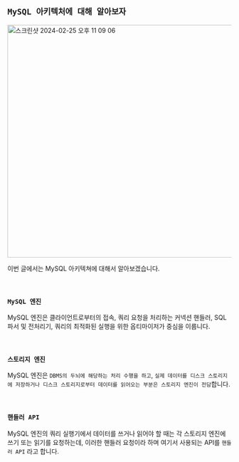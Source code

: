 ## `MySQL 아키텍처에 대해 알아보자`

<img width="523" alt="스크린샷 2024-02-25 오후 11 09 06" src="https://github.com/wjdrbs96/Today-I-Learn/assets/45676906/88ad522c-f680-4279-aa90-887c55bde3c1">

이번 글에서는 MySQL 아키텍쳐에 대해서 알아보겠습니다.

<br>

### `MySQL 엔진`

MySQL 엔진은 클라이언트로부터의 접속, 쿼리 요청을 처리하는 커넥션 핸들러, SQL 파서 및 전처리기, 쿼리의 최적화된 실행을 위한 옵티마이저가 중심을 이룹니다.

<br>

### `스토리지 엔진`

MySQL 엔진은 `DBMS의 두뇌에 해당하는 처리 수행을 하고`, `실제 데이터를 디스크 스토리지에 저장하거나 디스크 스토리지로부터 데이터를 읽어오는 부분은 스토리지 엔진이 전담`합니다.

<br>

### `핸들러 API`

MySQL 엔진의 쿼리 실행기에서 데이터를 쓰거나 읽어야 할 때는 각 스토리지 엔진에 쓰기 또는 읽기를 요청하는데, 이러한 핸들러 요청이라 하며 여기서 사용되는 API를 `핸들러 API` 라고 합니다.

<br>

